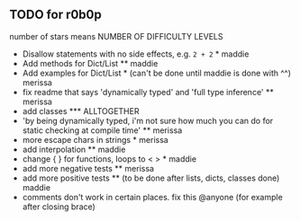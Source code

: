 ## TODO for r0b0p

number of stars means NUMBER OF DIFFICULTY LEVELS

- Disallow statements with no side effects, e.g. `2 + 2` \* maddie
- Add methods for Dict/List \*\* maddie
- Add examples for Dict/List \* (can't be done until maddie is done with ^^) merissa
- fix readme that says 'dynamically typed' and 'full type inference' \*\* merissa
- add classes \*\*\* ALLTOGETHER
- 'by being dynamically typed, i'm not sure how much you can do for static checking at compile time' \*\* merissa
- more escape chars in strings \* merissa
- add interpolation \*\* maddie
- change { } for functions, loops to < > \* maddie
- add more negative tests \*\* merissa
- add more positive tests \*\* (to be done after lists, dicts, classes done) maddie
- comments don't work in certain places. fix this @anyone (for example after closing brace)
